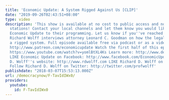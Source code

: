 ```yaml
---
title: 'Economic Update: A System Rigged Against Us [CLIP]'
date: "2019-09-26T02:43:51+08:00"
type: video
description: 'This show is available at no cost to public access and non-profit community
  stations! Contact your local channels and let them know you would like them to add
  Economic Update to their programming. Let us know if you''ve reached out: info(a)democracyatwork.info
  Richard Wolff interviews attorney Leonard C. Goodman on how the legal system supports
  a rigged system. Full episode available free via podcast or as a video on Patreon:
  http://www.patreon.com/economicupdate Watch the first half of this episode on YouTube:
  https://www.youtube.com/watch?v=yomlBtXL4Ks Learn more: http://www.democracyatwork.info/economicupdate
  LIKE Economic Update on Facebook: http://www.facebook.com/EconomicUpdate Richard
  D. Wolff''s website: http://www.rdwolff.com LIKE Richard D. Wolff on Facebook: http://www.facebook.com/RichardDWolff
  Follow Richard D. Wolff on Twitter: http://twitter.com/profwolff'
publishdate: "2018-03-07T15:53:13.000Z"
url: /democracynow/F-TavIdIWx0/
providers:
  youtube:
    id: F-TavIdIWx0
---
```

